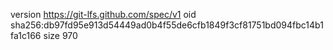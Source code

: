 version https://git-lfs.github.com/spec/v1
oid sha256:db97fd95e913d54449ad0b4f55de6cfb1849f3cf81751bd094fbc14b1fa1c166
size 970
